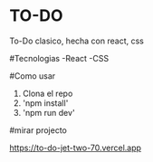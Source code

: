 # TO-DO
To-Do clasico, hecha con react, css 


#Tecnologias
-React
-CSS

#Como usar
1. Clona el repo
2. 'npm install'
3. 'npm run dev'


#mirar projecto

https://to-do-jet-two-70.vercel.app

